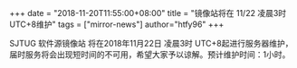 +++
date = "2018-11-20T11:55:00+08:00"
title = "镜像站将在 11/22 凌晨3时 UTC+8维护"
tags = ["mirror-news"]
author="htfy96"
+++

SJTUG 软件源镜像站 将在2018年11月22日 凌晨3时 UTC+8起进行服务器维护，届时服务将会出现短时间的不可用，希望大家予以谅解。预计维护时间：1小时。
